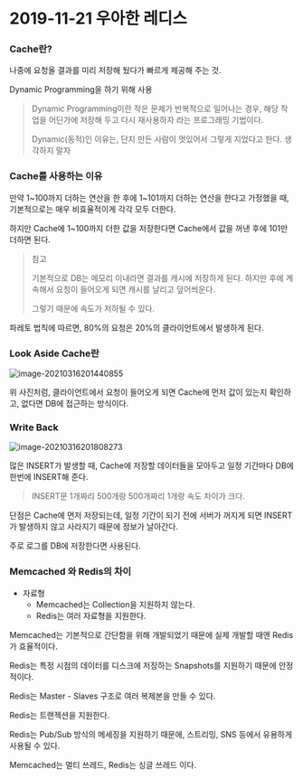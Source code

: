 # 2019-11-21 우아한 레디스

### Cache란?

나중에 요청올 결과를 미리 저장해 뒀다가 빠르게 제공해 주는 것.

Dynamic Programming을 하기 위해 사용

> Dynamic Programming이란 작은 문제가 반복적으로 일어나는 경우, 해당 작업을 어딘가에 저장해 두고 다시 재사용하자 라는 프로그래밍 기법이다.
>
> Dynamic(동적)인 이유는, 단지 만든 사람이 멋있어서 그렇게 지었다고 한다. 생각하지 말자

### Cache를 사용하는 이유

만약 1~100까지 더하는 연산을 한 후에 1~101까지 더하는 연산을 한다고 가정했을 때, 기본적으로는 매우 비효율적이게 각각 모두 더한다.

하지만 Cache에 1~100까지 더한 값을 저장한다면 Cache에서 값을 꺼낸 후에 101만 더하면 된다.

> 참고
>
> 기본적으로 DB는 메모리 이내라면 결과를 캐시에 저장하게 된다. 하지만 후에 계속해서 요청이 들어오게 되면 캐시를 날리고 덮어씌운다.
>
> 그렇기 때문에 속도가 저하될 수 있다.

파레토 법칙에 따르면, 80%의 요청은 20%의 클라이언트에서 발생하게 된다.

### Look Aside Cache란

![image-20210316201440855](C:\Users\user\AppData\Roaming\Typora\typora-user-images\image-20210316201440855.png)

위 사진처럼, 클라이언트에서 요청이 들어오게 되면 Cache에 먼저 값이 있는지 확인하고, 없다면 DB에 접근하는 방식이다.

### Write Back

![image-20210316201808273](C:\Users\user\AppData\Roaming\Typora\typora-user-images\image-20210316201808273.png)

많은 INSERT가 발생할 때, Cache에 저장할 데이터들을 모아두고 일정 기간마다 DB에 한번에 INSERT해 준다.

> INSERT문 1개짜리 500개랑 500개짜리 1개랑 속도 차이가 크다.

단점은 Cache에 먼저 저장되는데, 일정 기간이 되기 전에 서버가 꺼지게 되면 INSERT가 발생하지 않고 사라지기 때문에 정보가 날아간다.

주로 로그를 DB에 저장한다면 사용된다.

### Memcached 와 Redis의 차이

- 자료형
  - Memcached는 Collection을 지원하지 않는다.
  - Redis는 여러 자료형을 지원한다.

Memcached는 기본적으로 간단함을 위해 개발되었기 때문에 실제 개발할 때엔 Redis가 효율적이다.

Redis는 특정 시점의 데이터를 디스크에 저장하는 Snapshots를 지원하기 때문에 안정적이다.

Redis는 Master - Slaves 구조로 여러 복제본을 만들 수 있다.

Redis는 트랜젝션을 지원한다.

Redis는 Pub/Sub 방식의 메세징을 지원하기 때문에, 스트리밍, SNS 등에서 유용하게 사용될 수 있다.

Memcached는 멀티 쓰레드, Redis는 싱글 쓰레드 이다.